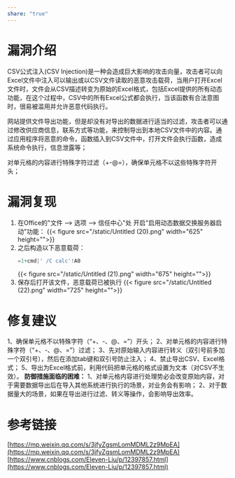 ```yaml
---
share: "true"
---
```

# 漏洞介绍

CSV公式注入(CSV Injection)是一种会造成巨大影响的攻击向量，攻击者可以向Excel文件中注入可以输出或以CSV文件读取的恶意攻击载荷，当用户打开Excel文件时，文件会从CSV描述转变为原始的Excel格式，包括Excel提供的所有动态功能，在这个过程中，CSV中的所有Excel公式都会执行，当该函数有合法意图时，很易被滥用并允许恶意代码执行。

网站提供文件导出功能，但是却没有对导出的数据进行适当的过滤，攻击者可以通过修改供应商信息，联系方式等功能，来控制导出到本地CSV文件中的内容。通过应用程序将恶意的命令，函数插入到CSV文件中，打开文件会执行函数，造成系统命令执行，信息泄露等；

对单元格的内容进行特殊字符过滤（+-@=），确保单元格不以这些特殊字符开头；
# 漏洞复现

1. 在Office的"文件 —> 选项 —> 信任中心"处 开启"启用动态数据交换服务器启动"功能：
	{{< figure src="/static/Untitled (20).png"  width="625" height="">}}
2. 之后构造以下恶意载荷：
    ```jsx
    =1+cmd|' /C calc'!A0
    ```
   {{< figure src="/static/Untitled (21).png"  width="675" height="">}}
3. 保存后打开该文件，恶意载荷已被执行
	{{< figure src="/static/Untitled (22).png"  width="725" height="">}}
# 修复建议
1、确保单元格不以特殊字符（“+、-、@、=”）开头；
2、对单元格的内容进行特殊字符（“+、-、@、=”）过滤；
3、先对原始输入内容进行转义（双引号前多加一个双引号），然后在添加tab键和双引号防止注入；
4、禁止导出CSV、Excel格式；
5、导出为Excel格式前，利用代码把单元格的格式设置为文本（对CSV不生效）。
**防御措施面临的困难：**
1、对单元格内容进行处理势必会改变原始内容，对于需要数据导出后在导入其他系统进行执行的场景，对业务会有影响；
2、对于数据量大的场景，如果在导出进行过滤、转义等操作，会影响导出效率。

# 参考链接
[https://mp.weixin.qq.com/s/3jfyZgsmLomMDML2z9MpEA](https://mp.weixin.qq.com/s/3jfyZgsmLomMDML2z9MpEA)
[https://www.cnblogs.com/Eleven-Liu/p/12397857.html](https://www.cnblogs.com/Eleven-Liu/p/12397857.html)